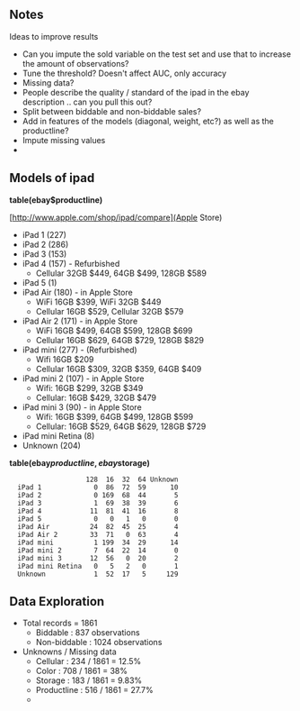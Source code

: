## Notes
Ideas to improve results

- Can you impute the sold variable on the test set and use that to increase the amount of observations?
- Tune the threshold? Doesn't affect AUC, only accuracy
- Missing data?
- People describe the quality / standard of the ipad in the ebay description .. can you pull this out?
- Split between biddable and non-biddable sales?
- Add in features of the models (diagonal, weight, etc?) as well as the productline?
- Impute missing values
- 

## Models of ipad

**table(ebay$productline)**

[http://www.apple.com/shop/ipad/compare](Apple Store)

- iPad 1 (227)
- iPad 2 (286)
- iPad 3 (153)
- iPad 4 (157) - Refurbished
	- Cellular 32GB $449, 64GB $499, 128GB $589
- iPad 5 (1)
- iPad Air (180) - in Apple Store
	- WiFi 16GB $399, WiFi 32GB $449
	- Cellular 16GB $529, Cellular 32GB $579
- iPad Air 2 (171) - in Apple Store
	- WiFi 16GB $499, 64GB $599, 128GB $699
	- Cellular 16GB $629, 64GB $729, 128GB $829
- iPad mini (277) - (Refurbished)
	- Wifi 16GB $209
	- Cellular 16GB $309, 32GB $359, 64GB $409
- iPad mini 2 (107) - in Apple Store
	- Wifi: 16GB $299, 32GB $349
	- Cellular: 16GB $429, 32GB $479
- iPad mini 3 (90) - in Apple Store
	- Wifi: 16GB $399, 64GB $499, 128GB $599
	- Cellular: 16GB $529, 64GB $629, 128GB $729
- iPad mini Retina (8)
- Unknown (204)

**table(ebay$productline, ebay$storage)**

~~~
                   128  16  32  64 Unknown
  iPad 1             0  86  72  59      10
  iPad 2             0 169  68  44       5
  iPad 3             1  69  38  39       6
  iPad 4            11  81  41  16       8
  iPad 5             0   0   1   0       0
  iPad Air          24  82  45  25       4
  iPad Air 2        33  71   0  63       4
  iPad mini          1 199  34  29      14
  iPad mini 2        7  64  22  14       0
  iPad mini 3       12  56   0  20       2
  iPad mini Retina   0   5   2   0       1
  Unknown            1  52  17   5     129
~~~


## Data Exploration

- Total records = 1861
	- Biddable : 837 observations
	- Non-biddable : 1024 observations
- Unknowns / Missing data
    -   Cellular : 234 / 1861 = 12.5%
    -   Color : 708 / 1861 = 38%
    -   Storage : 183 / 1861 = 9.83%
    -   Productline : 516 / 1861 = 27.7%
    -   


